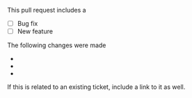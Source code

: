 This pull request includes a

- [ ] Bug fix
- [ ] New feature

The following changes were made

-
-
-

If this is related to an existing ticket, include a link to it as well.
